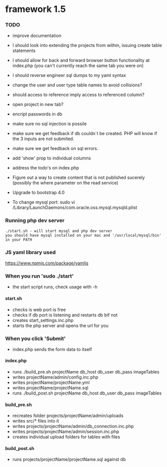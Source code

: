 # framework 1.5
### TODO
- improve documentation
- I should look into extending the projects from within, issuing create table statements
- I should allow for back and forward browser button functionality at index.php (you can't currently reach the same tab you were on)
- I should reverse engineer sql dumps to my yaml syntax
- change the user and user type table names to avoid collisions? 
- should access to reference imply access to referenced column?
- open project in new tab?
- encript passwords in db
- make sure no sql injection is possile
- make sure we get feedback if db couldn´t be created. PHP will know if the 3 inputs are not submited.
- make sure we get feedback on sql errors.
- add 'show' prop to individual columns
- address the todo's on index.php
- Figure out a way to create content that is not published sucerely (possibly the where parameter on the read service)
- Upgrade to bootstrap 4.0

- To change mysql port: sudo vi /Library/LaunchDaemons/com.oracle.oss.mysql.mysqld.plist

### Running php dev server 
	./start.sh - will start mysql and php dev server
	you should have mysql installed on your mac and '/usr/local/mysql/bin' in your PATH

### JS yaml library used
https://www.npmjs.com/package/yamljs

### When you run 'sudo ./start'
- the start script runs, check usage with -h

#### start.sh
- checks is web port is free
- checks if db port is listening and restarts db bif not
- creates start_settings.inc.php
- starts the php server and opens the url for you

### When you click 'Submit'
- index.php sends the form data to itself

#### index.php
- runs ./build_pre.sh projectName db_host db_user db_pass imageTables
- writes projectName/admin/config.inc.php
- writes projectName/projectName.yml
- writes projectName/projectName.sql
- runs ./build_post.sh projectName db_host db_user db_pass imageTables

#### build_pre.sh
- recreates folder projects/projectName/admin/uploads
- writes src/* files into it
- writes projects/projectName/admin/db_connection.inc.php
- writes projects/projectName/admin/session.inc.php
- creates individual upload folders for tables with files

#### build_post.sh
- runs projects/projectName/projectName.sql against db